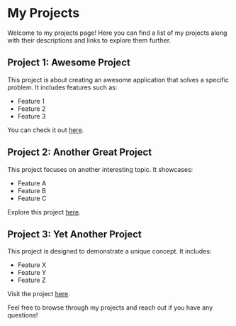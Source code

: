 # My Projects

Welcome to my projects page! Here you can find a list of my projects along with their descriptions and links to explore them further.

## Project 1: Awesome Project

This project is about creating an awesome application that solves a specific problem. It includes features such as:

- Feature 1
- Feature 2
- Feature 3

You can check it out [here](https://github.com/yourusername/awesome-project).

## Project 2: Another Great Project

This project focuses on another interesting topic. It showcases:

- Feature A
- Feature B
- Feature C

Explore this project [here](https://github.com/yourusername/another-great-project).

## Project 3: Yet Another Project

This project is designed to demonstrate a unique concept. It includes:

- Feature X
- Feature Y
- Feature Z

Visit the project [here](https://github.com/yourusername/yet-another-project).

Feel free to browse through my projects and reach out if you have any questions!